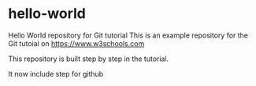 # hello-world
Hello World repository for Git tutorial
This is an example repository for the Git tutoial on https://www.w3schools.com

This repository is built step by step in the tutorial.


It now include step for github
